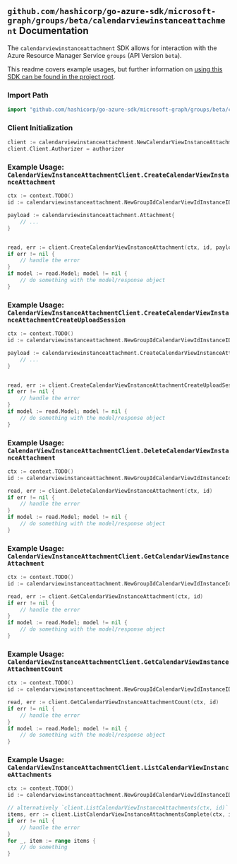 
## `github.com/hashicorp/go-azure-sdk/microsoft-graph/groups/beta/calendarviewinstanceattachment` Documentation

The `calendarviewinstanceattachment` SDK allows for interaction with the Azure Resource Manager Service `groups` (API Version `beta`).

This readme covers example usages, but further information on [using this SDK can be found in the project root](https://github.com/hashicorp/go-azure-sdk/tree/main/docs).

### Import Path

```go
import "github.com/hashicorp/go-azure-sdk/microsoft-graph/groups/beta/calendarviewinstanceattachment"
```


### Client Initialization

```go
client := calendarviewinstanceattachment.NewCalendarViewInstanceAttachmentClientWithBaseURI("https://management.azure.com")
client.Client.Authorizer = authorizer
```


### Example Usage: `CalendarViewInstanceAttachmentClient.CreateCalendarViewInstanceAttachment`

```go
ctx := context.TODO()
id := calendarviewinstanceattachment.NewGroupIdCalendarViewIdInstanceID("groupIdValue", "eventIdValue", "eventId1Value")

payload := calendarviewinstanceattachment.Attachment{
	// ...
}


read, err := client.CreateCalendarViewInstanceAttachment(ctx, id, payload)
if err != nil {
	// handle the error
}
if model := read.Model; model != nil {
	// do something with the model/response object
}
```


### Example Usage: `CalendarViewInstanceAttachmentClient.CreateCalendarViewInstanceAttachmentCreateUploadSession`

```go
ctx := context.TODO()
id := calendarviewinstanceattachment.NewGroupIdCalendarViewIdInstanceID("groupIdValue", "eventIdValue", "eventId1Value")

payload := calendarviewinstanceattachment.CreateCalendarViewInstanceAttachmentCreateUploadSessionRequest{
	// ...
}


read, err := client.CreateCalendarViewInstanceAttachmentCreateUploadSession(ctx, id, payload)
if err != nil {
	// handle the error
}
if model := read.Model; model != nil {
	// do something with the model/response object
}
```


### Example Usage: `CalendarViewInstanceAttachmentClient.DeleteCalendarViewInstanceAttachment`

```go
ctx := context.TODO()
id := calendarviewinstanceattachment.NewGroupIdCalendarViewIdInstanceIdAttachmentID("groupIdValue", "eventIdValue", "eventId1Value", "attachmentIdValue")

read, err := client.DeleteCalendarViewInstanceAttachment(ctx, id)
if err != nil {
	// handle the error
}
if model := read.Model; model != nil {
	// do something with the model/response object
}
```


### Example Usage: `CalendarViewInstanceAttachmentClient.GetCalendarViewInstanceAttachment`

```go
ctx := context.TODO()
id := calendarviewinstanceattachment.NewGroupIdCalendarViewIdInstanceIdAttachmentID("groupIdValue", "eventIdValue", "eventId1Value", "attachmentIdValue")

read, err := client.GetCalendarViewInstanceAttachment(ctx, id)
if err != nil {
	// handle the error
}
if model := read.Model; model != nil {
	// do something with the model/response object
}
```


### Example Usage: `CalendarViewInstanceAttachmentClient.GetCalendarViewInstanceAttachmentCount`

```go
ctx := context.TODO()
id := calendarviewinstanceattachment.NewGroupIdCalendarViewIdInstanceID("groupIdValue", "eventIdValue", "eventId1Value")

read, err := client.GetCalendarViewInstanceAttachmentCount(ctx, id)
if err != nil {
	// handle the error
}
if model := read.Model; model != nil {
	// do something with the model/response object
}
```


### Example Usage: `CalendarViewInstanceAttachmentClient.ListCalendarViewInstanceAttachments`

```go
ctx := context.TODO()
id := calendarviewinstanceattachment.NewGroupIdCalendarViewIdInstanceID("groupIdValue", "eventIdValue", "eventId1Value")

// alternatively `client.ListCalendarViewInstanceAttachments(ctx, id)` can be used to do batched pagination
items, err := client.ListCalendarViewInstanceAttachmentsComplete(ctx, id)
if err != nil {
	// handle the error
}
for _, item := range items {
	// do something
}
```
